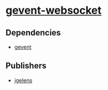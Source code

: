 # [gevent-websocket](https://pypi.org/project/gevent-websocket)

## Dependencies
- [gevent](packages/g/gevent.md)



## Publishers
- [jgelens](https://pypi.org/user/jgelens)

